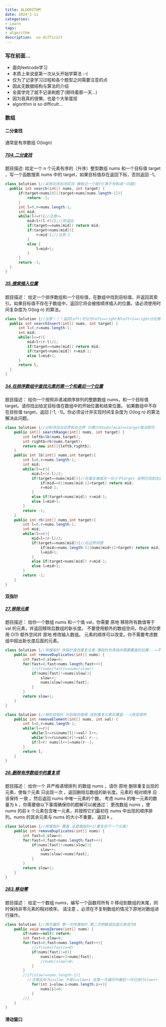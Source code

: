 ```yaml
---
title: ALGORITHM
date: 2024-1-11
categories: 
- Learn
tags: 
- algorithm
description:  so difficult
---
```


### 写在前面...

* 面向leetcode学习
* 本质上来说是第一次从头开始学算法 :-(
* 仅为了记录学习过程和各个题型之间需要注意的点
* 因此无数据结构与算法的介绍
* 全面学完了就不记录刷题了(期待着那一天...)
* 因为我真的很懒，也是个大笨蛋捏
* algorithm is so difficult...

### 数组

#### 二分查找

通常是有序数组 O(logn)

##### [704.二分查找](https://leetcode.cn/problems/binary-search/description/)

  题目描述:
  给定一个 n 个元素有序的（升序）整型数组 nums 和一个目标值 target  ，写一个函数搜索 nums 中的 target，如果目标值存在返回下标，否则返回 -1。

  ```java
  class Solution {//采用左闭右闭区间 模板记一个就行(等于号和减一问题)
    public int search(int[] nums, int target) {
        if(target<nums[0]||target>nums[nums.length-1]){
            return -1;
        }
        int l=0,r=nums.length-1;
        int mid;
        while(l<=r){//注意<=
            mid=l+(l-r)/2;//防溢出
            if(target==nums[mid]) return mid;
            if(target<nums[mid]){
                r=mid-1;//注意-1
            }
            else {
                l=mid+1;
            }
        }
        return -1;
    }
  }
  ```

##### [35.搜索插入位置](https://leetcode.cn/problems/search-insert-position/description/)

  题目描述：
  给定一个排序数组和一个目标值，在数组中找到目标值，并返回其索引。如果目标值不存在于数组中，返回它将会被按顺序插入的位置。请必须使用时间复杂度为 O(log n) 的算法。

  ```java
  class Solution {//注意！！！返回left(可分为left==right和left+1==right讨论情况--->最终结果得出都是left)
    public int searchInsert(int[] nums, int target) {
        int l=0,r=nums.length-1;
        int mid;
        while(l<=r){
            mid=l+(r-l)/2;
            if(target==nums[mid]) return mid;
            if(target<nums[mid]) r=mid-1;
            else l=mid+1;
        }
        return l;
    }
  }
  ```

##### [34.在排序数组中查找元素的第一个和最后一个位置](https://leetcode.cn/problems/find-first-and-last-position-of-element-in-sorted-array/description/)

题目描述：
给你一个按照非递减顺序排列的整数数组 nums，和一个目标值 target。请你找出给定目标值在数组中的开始位置和结束位置。
如果数组中不存在目标值 target，返回 [-1, -1]。你必须设计并实现时间复杂度为 O(log n) 的算法解决此问题。

```java
class Solution {//分别寻找左边界和右边界 只需讨论nums[mid]==target情况即可
    public int[] searchRange(int[] nums, int target) {
        int leftb=lb(nums,target);
        int rightb=rb(nums,target);
        return new int[]{leftb,rightb};
    }
    public int lb(int[] nums,int target){
        int l=0,r=nums.length-1;
        int mid;
        while(l<=r){
            mid=l+(r-l)/2;
            if(target==nums[mid]){//在最左端或左一位小于target 说明已找到左边界
                if(mid==0||nums[mid-1]<target) return mid;
                r=mid-1;
            }
            else if(target<nums[mid]) r=mid-1;
            else l=mid+1;
        }
        return -1;
    }
    public int rb(int[] nums,int target){
        int l=0,r=nums.length-1;
        int mid;
        while(l<=r){
            mid=l+(r-l)/2;
            if(target==nums[mid]){//右边界同理
                if(mid==nums.length-1||nums[mid+1]>target) return mid;
                l=mid+1;
            }
            else if(target<nums[mid]) r=mid-1;
            else l=mid+1;
        }
        return -1;
    }
}
```

#### 双指针

##### [27.移除元素](https://leetcode.cn/problems/remove-element/description/)

题目描述：
给你一个数组 nums 和一个值 val，你需要 原地 移除所有数值等于 val 的元素，并返回移除后数组的新长度。
不要使用额外的数组空间，你必须仅使用 O(1) 额外空间并 原地 修改输入数组。
元素的顺序可以改变。你不需要考虑数组中超出新长度后面的元素。

```java
class Solution {//快慢指针 快指针查找重复元素 慢指针负责指向需要覆盖的位置--->不改变顺序
    public int removeDuplicates(int[] nums) {
        int fast=0,slow=0;
        for(fast=0;fast<nums.length;fast++){
            //if(nums[fast]==nums[slow]) 
            if(nums[fast]!=nums[slow]){
                slow++;
                nums[slow]=nums[fast];
            }
        }
        return slow+1;
    }
}
```

```java
class Solution {//相向双指针 分别指向首尾 找到重复元素后覆盖--->改变顺序
    public int removeElement(int[] nums, int val) {
        int l=0,r=nums.length-1;
        while(l<=r){
            while(l<=r&&nums[l]!=val) l++;
            while(l<=r&&nums[r]!=val) r--;
            if(l<r) nums[l++]=nums[r--];
        }
        return l;
    }
}
```

##### [26.删除有序数组中的重复项](https://leetcode.cn/problems/remove-duplicates-from-sorted-array/description/)

题目描述：
给你一个 非严格递增排列 的数组 nums ，请你 原地 删除重复出现的元素，使每个元素 只出现一次 ，返回删除后数组的新长度。元素的 相对顺序 应该保持 一致 。然后返回 nums 中唯一元素的个数。
考虑 nums 的唯一元素的数量为 k ，你需要做以下事情确保你的题解可以被通过：
更改数组 nums ，使 nums 的前 k 个元素包含唯一元素，并按照它们最初在 nums 中出现的顺序排列。nums 的其余元素与 nums 的大小不重要。
返回 k 。

```java
class Solution {//快慢指针 覆盖 注意慢指针+1(重复的下一个元素)
    public int removeDuplicates(int[] nums) {
        int fast=0,slow=0;
        for(fast=0;fast<nums.length;fast++){
            if(nums[fast]!=nums[slow]){
                slow++;
                nums[slow]=nums[fast];
            }
        }
        return slow+1;
    }
}
```

##### [283.移动零](https://leetcode.cn/problems/move-zeroes/description/)

题目描述：
给定一个数组 nums，编写一个函数将所有 0 移动到数组的末尾，同时保持非零元素的相对顺序。
请注意 ，必须在不复制数组的情况下原地对数组进行操作。

```java
class Solution {//两次遍历 第一次快慢指针 第二次把数组后面元素改为0
    public void moveZeroes(int[] nums) {
        if(nums==null) return;
        int fast=0,slow=0;
        for(fast=0;fast<nums.length;fast++){
            //if(nums[fast]==0)
            if(nums[fast]!=0){
                nums[slow++]=nums[fast];
                //nums[slow]=0;
            }
        }
        //if(slow!=nums.length-1){
          //注意此处为i=slow 不是i=slow+1 在第一次遍历中最后一次已进行slow++
            for(int i=slow;i<nums.length;i++){
                nums[i]=0;
            }
        //}
    }
}
```

#### 滑动窗口
